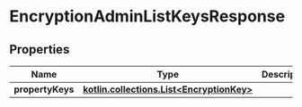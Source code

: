 
# EncryptionAdminListKeysResponse

## Properties
| Name | Type | Description | Notes |
| ------------ | ------------- | ------------- | ------------- |
| **propertyKeys** | [**kotlin.collections.List&lt;EncryptionKey&gt;**](EncryptionKey.md) |  |  [optional] |
